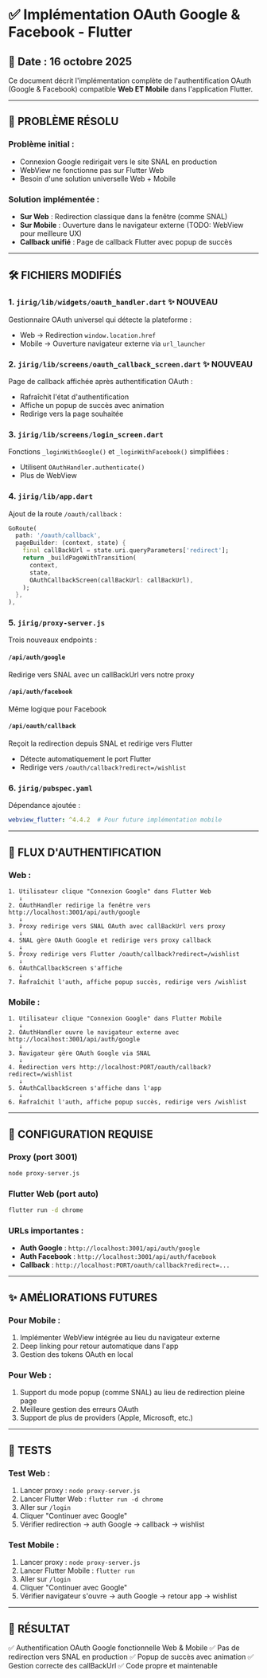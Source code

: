 # ✅ Implémentation OAuth Google & Facebook - Flutter

## 📅 Date : 16 octobre 2025

Ce document décrit l'implémentation complète de l'authentification OAuth (Google & Facebook) compatible **Web ET Mobile** dans l'application Flutter.

---

## 🎯 PROBLÈME RÉSOLU

### Problème initial :
- Connexion Google redirigait vers le site SNAL en production
- WebView ne fonctionne pas sur Flutter Web
- Besoin d'une solution universelle Web + Mobile

### Solution implémentée :
- **Sur Web** : Redirection classique dans la fenêtre (comme SNAL)
- **Sur Mobile** : Ouverture dans le navigateur externe (TODO: WebView pour meilleure UX)
- **Callback unifié** : Page de callback Flutter avec popup de succès

---

## 🛠️ FICHIERS MODIFIÉS

### 1. **`jirig/lib/widgets/oauth_handler.dart`** ✨ NOUVEAU
Gestionnaire OAuth universel qui détecte la plateforme :
- Web → Redirection `window.location.href`
- Mobile → Ouverture navigateur externe via `url_launcher`

### 2. **`jirig/lib/screens/oauth_callback_screen.dart`** ✨ NOUVEAU
Page de callback affichée après authentification OAuth :
- Rafraîchit l'état d'authentification
- Affiche un popup de succès avec animation
- Redirige vers la page souhaitée

### 3. **`jirig/lib/screens/login_screen.dart`**
Fonctions `_loginWithGoogle()` et `_loginWithFacebook()` simplifiées :
- Utilisent `OAuthHandler.authenticate()`
- Plus de WebView

### 4. **`jirig/lib/app.dart`**
Ajout de la route `/oauth/callback` :
```dart
GoRoute(
  path: '/oauth/callback',
  pageBuilder: (context, state) {
    final callBackUrl = state.uri.queryParameters['redirect'];
    return _buildPageWithTransition(
      context,
      state,
      OAuthCallbackScreen(callBackUrl: callBackUrl),
    );
  },
),
```

### 5. **`jirig/proxy-server.js`**
Trois nouveaux endpoints :

#### `/api/auth/google`
Redirige vers SNAL avec un callBackUrl vers notre proxy

#### `/api/auth/facebook`
Même logique pour Facebook

#### `/api/oauth/callback`
Reçoit la redirection depuis SNAL et redirige vers Flutter
- Détecte automatiquement le port Flutter
- Redirige vers `/oauth/callback?redirect=/wishlist`

### 6. **`jirig/pubspec.yaml`**
Dépendance ajoutée :
```yaml
webview_flutter: ^4.4.2  # Pour future implémentation mobile
```

---

## 🔄 FLUX D'AUTHENTIFICATION

### Web :
```
1. Utilisateur clique "Connexion Google" dans Flutter Web
   ↓
2. OAuthHandler redirige la fenêtre vers http://localhost:3001/api/auth/google
   ↓
3. Proxy redirige vers SNAL OAuth avec callBackUrl vers proxy
   ↓
4. SNAL gère OAuth Google et redirige vers proxy callback
   ↓
5. Proxy redirige vers Flutter /oauth/callback?redirect=/wishlist
   ↓
6. OAuthCallbackScreen s'affiche
   ↓
7. Rafraîchit l'auth, affiche popup succès, redirige vers /wishlist
```

### Mobile :
```
1. Utilisateur clique "Connexion Google" dans Flutter Mobile
   ↓
2. OAuthHandler ouvre le navigateur externe avec http://localhost:3001/api/auth/google
   ↓
3. Navigateur gère OAuth Google via SNAL
   ↓
4. Redirection vers http://localhost:PORT/oauth/callback?redirect=/wishlist
   ↓
5. OAuthCallbackScreen s'affiche dans l'app
   ↓
6. Rafraîchit l'auth, affiche popup succès, redirige vers /wishlist
```

---

## 📝 CONFIGURATION REQUISE

### Proxy (port 3001)
```bash
node proxy-server.js
```

### Flutter Web (port auto)
```bash
flutter run -d chrome
```

### URLs importantes :
- **Auth Google** : `http://localhost:3001/api/auth/google`
- **Auth Facebook** : `http://localhost:3001/api/auth/facebook`
- **Callback** : `http://localhost:PORT/oauth/callback?redirect=...`

---

## ✨ AMÉLIORATIONS FUTURES

### Pour Mobile :
1. Implémenter WebView intégrée au lieu du navigateur externe
2. Deep linking pour retour automatique dans l'app
3. Gestion des tokens OAuth en local

### Pour Web :
1. Support du mode popup (comme SNAL) au lieu de redirection pleine page
2. Meilleure gestion des erreurs OAuth
3. Support de plus de providers (Apple, Microsoft, etc.)

---

## 🧪 TESTS

### Test Web :
1. Lancer proxy : `node proxy-server.js`
2. Lancer Flutter Web : `flutter run -d chrome`
3. Aller sur `/login`
4. Cliquer "Continuer avec Google"
5. Vérifier redirection → auth Google → callback → wishlist

### Test Mobile :
1. Lancer proxy : `node proxy-server.js`
2. Lancer Flutter Mobile : `flutter run`
3. Aller sur `/login`
4. Cliquer "Continuer avec Google"
5. Vérifier navigateur s'ouvre → auth Google → retour app → wishlist

---

## 🎉 RÉSULTAT

✅ Authentification OAuth Google fonctionnelle Web & Mobile
✅ Pas de redirection vers SNAL en production
✅ Popup de succès avec animation
✅ Gestion correcte des callBackUrl
✅ Code propre et maintenable

